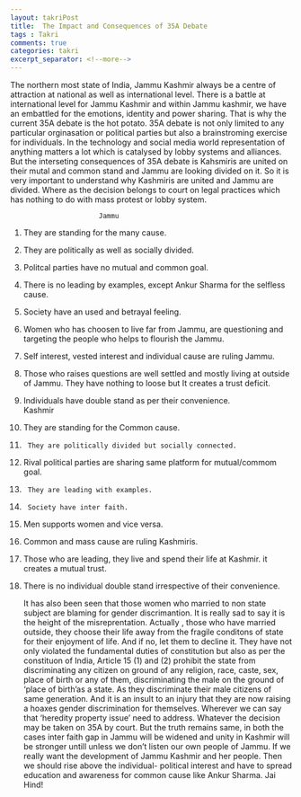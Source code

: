 ```yaml
---
layout: takriPost
title:  The Impact and Consequences of 35A Debate
tags : Takri
comments: true
categories: takri
excerpt_separator: <!--more-->
---
```





The northern most state of India, Jammu Kashmir always be a centre of attraction at national as well as international level.  There is a battle at international level for Jammu Kashmir and within Jammu kashmir, we have an embattled for the emotions, identity and  power sharing. That is why the current 35A debate is the hot potato. 35A debate is  not only limited to any particular orginasation or political parties but also a brainstroming exercise for  individuals. In the technology and social media world representation of anything matters a lot which is catalysed by lobby systems and alliances. 
But the interseting consequences of 35A debate is Kahsmiris are united on their mutal and common stand  and Jammu are looking divided on it. So it is very important to understand why Kashmiris are united and Jammu are divided. Where as the decision belongs to court on legal practices which has nothing to do with mass protest or lobby system.
                      
                          Jammu	                                                                                                                                                 
1.	They are standing for the many cause.  

2.	They are politically as well as socially divided.                                                                                                                                                               
3.	Politcal parties have no mutual and common goal.                                                                                                   
4.	There is no leading by examples, except Ankur Sharma for the selfless cause.                                                                      	
5.	Society have an used and betrayal feeling.   

6.	Women who has choosen to live far from Jammu, are questioning and targeting the people who helps to flourish the Jammu.                                                                                 
7.	Self interest, vested interest and individual cause are ruling Jammu.                                                                              
8.	Those who raises questions are well settled and mostly living at outside of Jammu. They have nothing to loose but It creates a trust deficit.     
9.	Individuals have double stand as per their convenience.                                                                                          
                        Kashmir

1.	They are standing for the Common cause.

2.  	They are politically divided but socially connected.

3.	Rival political parties are sharing same platform for mutual/commom goal.

4.      They are leading with examples.

5.      Society have inter faith.

6.	Men supports women and vice versa.

7.	Common and mass cause are ruling Kashmiris. 

8.	Those who are leading, they live and spend their life at Kashmir. it creates a mutual trust.

 9.	There is no individual double stand irrespective of their convenience.

	It has also been seen that those women who married to non state subject are blaming for gender discrimantion. It is really sad to say it is the height of the misreprentation.  Actually , those who have married outside, they choose their life away from the fragile conditons of state for their enjoyment of life. And if no, let them to decline it. They have not only violated the fundamental duties of constitution but also as per the  constituon of India, Article 15 (1) and (2) prohibit the state from discriminating any citizen on ground of any religion, race, caste, sex, place of birth or any of them,  discriminating the male on the ground of ‘place of birth’as a state. As they discriminate their male citizens of same generation. And it is an insult to an injury that they are now raising a hoaxes gender discrimination for themselves. Wherever we can say that ‘heredity property issue’ need to address.  Whatever  the decision may be taken on 35A by court. But the truth remains same, in both  the cases inter faith gap in Jammu will be widened and unity in Kashmir will be stronger untill unless we don’t listen our own people of Jammu.  If we really want the development of Jammu Kashmir and her people. Then we should rise above the individual- political interest and have to spread education and awareness for common cause like Ankur Sharma.
  Jai Hind!


